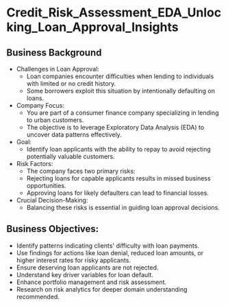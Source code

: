 # Credit_Risk_Assessment_EDA_Unlocking_Loan_Approval_Insights
## Business Background
- Challenges in Loan Approval:
	- Loan companies encounter difficulties when lending to individuals with limited or no credit history.
	- Some borrowers exploit this situation by intentionally defaulting on loans.
- Company Focus:
	- You are part of a consumer finance company specializing in lending to urban customers.
	- The objective is to leverage Exploratory Data Analysis (EDA) to uncover data patterns effectively.
- Goal:
	- Identify loan applicants with the ability to repay to avoid rejecting potentially valuable customers.
- Risk Factors:
	- The company faces two primary risks:
	- Rejecting loans for capable applicants results in missed business opportunities.
	- Approving loans for likely defaulters can lead to financial losses.
- Crucial Decision-Making:
	- Balancing these risks is essential in guiding loan approval decisions.

## Business Objectives:
- Identify patterns indicating clients' difficulty with loan payments.
- Use findings for actions like loan denial, reduced loan amounts, or higher interest rates for risky applicants.
- Ensure deserving loan applicants are not rejected.
- Understand key driver variables for loan default.
- Enhance portfolio management and risk assessment.
- Research on risk analytics for deeper domain understanding recommended.
